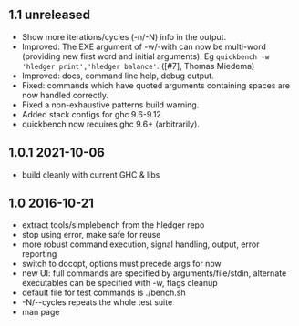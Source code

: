 ## 1.1 unreleased

- Show more iterations/cycles (-n/-N) info in the output.
- Improved: The EXE argument of -w/-with can now be multi-word (providing new first word and initial arguments).
  Eg `quickbench -w 'hledger print','hledger balance'`.
  ([#7], Thomas Miedema)
- Improved: docs, command line help, debug output.
- Fixed: commands which have quoted arguments containing spaces are now handled correctly.
- Fixed a non-exhaustive patterns build warning.
- Added stack configs for ghc 9.6-9.12.
- quickbench now requires ghc 9.6+ (arbitrarily).

## 1.0.1 2021-10-06

- build cleanly with current GHC & libs

## 1.0 2016-10-21

- extract tools/simplebench from the hledger repo
- stop using error, make safe for reuse
- more robust command execution, signal handling, output, error reporting
- switch to docopt, options must precede args for now
- new UI: full commands are specified by arguments/file/stdin,
  alternate executables can be specified with -w, flags cleanup
- default file for test commands is ./bench.sh
- -N/--cycles repeats the whole test suite
- man page
